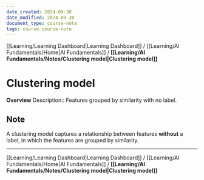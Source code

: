 ```yaml
---
date_created: 2024-09-30
date_modified: 2024-09-30
document_type: course-note
tags: course course-note
---
```

[[Learning/Learning Dashboard|Learning Dashboard]] / [[Learning/AI Fundamentals/Home|AI Fundamentals]] / **[[Learning/AI Fundamentals/Notes/Clustering model|Clustering model]]**
# Clustering model
**Overview**
Description:: Features grouped by similarity with no label.

## Note

A clustering model captures a relationship between features **without** a label, in which the features are grouped by similarity.

---
[[Learning/Learning Dashboard|Learning Dashboard]] / [[Learning/AI Fundamentals/Home|AI Fundamentals]] / **[[Learning/AI Fundamentals/Notes/Clustering model|Clustering model]]**